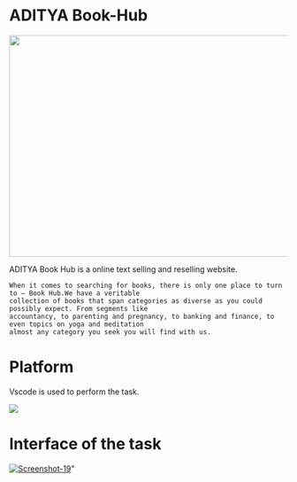 # ADITYA Book-Hub

<img src="https://images.unsplash.com/photo-1481627834876-b7833e8f5570?ixlib=rb-1.2.1&ixid=MnwxMjA3fDB8MHxwaG90by1wYWdlfHx8fGVufDB8fHx8&auto=format&fit=crop&w=841&q=80" width="900" height="400">

ADITYA Book Hub is a online text selling and reselling website.


    When it comes to searching for books, there is only one place to turn to – Book Hub.We have a veritable 
    collection of books that span categories as diverse as you could possibly expect. From segments like 
    accountancy, to parenting and pregnancy, to banking and finance, to even topics on yoga and meditation 
    almost any category you seek you will find with us.
# Platform
Vscode is used to perform the task.

<img src="https://www.pythontutorial.net/wp-content/uploads/2020/10/Setup-visual-studio-code-for-Python.png">   

# Interface of the task

<a href='https://postimg.cc/8J2Q10Kx' target='_blank'><img src='https://i.postimg.cc/8J2Q10Kx/Screenshot-19.png' border='0' alt='Screenshot-19'/></a>"